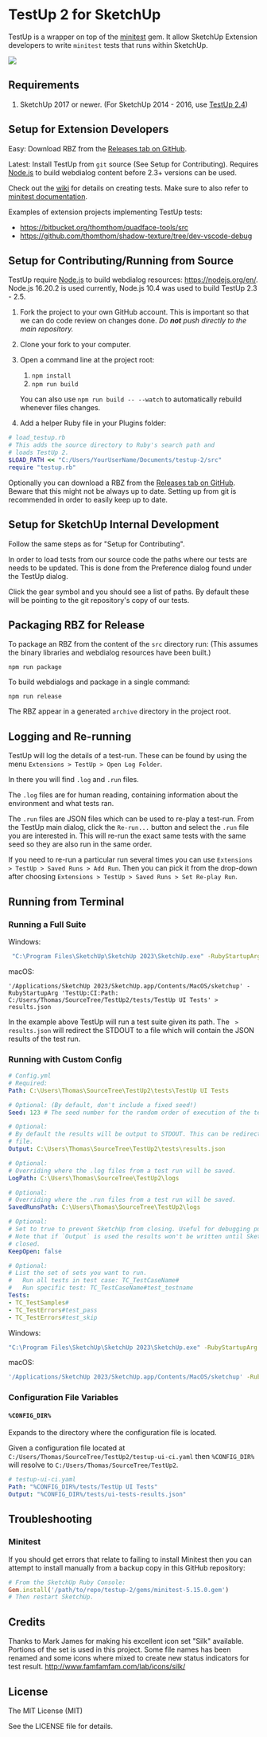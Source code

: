 # TestUp 2 for SketchUp

TestUp is a wrapper on top of the [minitest](https://github.com/seattlerb/minitest) gem. It allow SketchUp Extension developers to write `minitest` tests that runs within SketchUp.

![](docs/overview.png)

## Requirements

1. SketchUp 2017 or newer. (For SketchUp 2014 - 2016, use [TestUp 2.4](https://github.com/SketchUp/testup-2/releases/tag/2.4.2))

## Setup for Extension Developers

Easy: Download RBZ from the [Releases tab on GitHub](https://github.com/SketchUp/testup-2/releases).

Latest: Install TestUp from `git` source (See Setup for Contributing). Requires [Node.js](https://nodejs.org) to build webdialog content before 2.3+ versions can be used.

Check out the [wiki](https://github.com/SketchUp/testup-2/wiki) for details on creating tests. Make sure to also refer to [minitest documentation](http://docs.seattlerb.org/minitest/).

Examples of extension projects implementing TestUp tests:
* https://bitbucket.org/thomthom/quadface-tools/src
* https://github.com/thomthom/shadow-texture/tree/dev-vscode-debug

## Setup for Contributing/Running from Source

TestUp require [Node.js](https://nodejs.org) to build webdialog resources: https://nodejs.org/en/. Node.js 16.20.2 is used currently, Node.js 10.4 was used to build TestUp 2.3 - 2.5.

1. Fork the project to your own GitHub account. This is important so that we can do code review on changes done.
_Do **not** push directly to the main repository._

2. Clone your fork to your computer.

3. Open a command line at the project root:
    1. `npm install`
    2. `npm run build`

    You can also use `npm run build -- --watch` to automatically rebuild whenever files changes.

4. Add a helper Ruby file in your Plugins folder:

```ruby
# load_testup.rb
# This adds the source directory to Ruby's search path and
# loads TestUp 2.
$LOAD_PATH << "C:/Users/YourUserName/Documents/testup-2/src"
require "testup.rb"
```

Optionally you can download a RBZ from the [Releases tab on GitHub](https://github.com/SketchUp/testup-2/releases). Beware that this might not be
always up to date. Setting up from git is recommended in order to easily keep
up to date.

## Setup for SketchUp Internal Development

Follow the same steps as for "Setup for Contributing".

In order to load tests from our source code the paths where our tests are
needs to be updated. This is done from the Preference dialog found under the
TestUp dialog.

Click the gear symbol and you should see a list of paths. By default these will
be pointing to the git repository's copy of our tests.

## Packaging RBZ for Release

To package an RBZ from the content of the `src` directory run:
(This assumes the binary libraries and webdialog resources have been built.)

```
npm run package
```

To build webdialogs and package in a single command:

```
npm run release
```

The RBZ appear in a generated `archive` directory in the project root.

## Logging and Re-running

TestUp will log the details of a test-run. These can be found by using the menu
`Extensions > TestUp > Open Log Folder`.

In there you will find `.log` and `.run` files.

The `.log` files are for human reading, containing information about the
environment and what tests ran.

The `.run` files are JSON files which can be used to re-play a test-run. From
the TestUp main dialog, click the `Re-run...` button and select the `.run` file
you are interested in. This will re-run the exact same tests with the same seed
so they are also run in the same order.

If you need to re-run a particular run several times you can use
`Extensions > TestUp > Saved Runs > Add Run`. Then you can pick it from the
drop-down after choosing `Extensions > TestUp > Saved Runs > Set Re-play Run`.

## Running from Terminal

### Running a Full Suite

Windows:
```sh
 "C:\Program Files\SketchUp\SketchUp 2023\SketchUp.exe" -RubyStartupArg "TestUp:CI:Path: C:\Users\Thomas\SourceTree\TestUp2\tests\TestUp UI Tests" > results.json
```

macOS:
```
'/Applications/SketchUp 2023/SketchUp.app/Contents/MacOS/sketchup' -RubyStartupArg 'TestUp:CI:Path: C:/Users/Thomas/SourceTree/TestUp2/tests/TestUp UI Tests' > results.json
```

In the example above TestUp will run a test suite given its path. The ` > results.json` will redirect the STDOUT to a file which will contain the JSON results of the test run.

### Running with Custom Config

```yml
# Config.yml
# Required:
Path: C:\Users\Thomas\SourceTree\TestUp2\tests\TestUp UI Tests

# Optional: (By default, don't include a fixed seed!)
Seed: 123 # The seed number for the random order of execution of the tests

# Optional:
# By default the results will be output to STDOUT. This can be redirected to a
# file.
Output: C:\Users\Thomas\SourceTree\TestUp2\tests\results.json

# Optional:
# Overriding where the .log files from a test run will be saved.
LogPath: C:\Users\Thomas\SourceTree\TestUp2\logs

# Optional:
# Overriding where the .run files from a test run will be saved.
SavedRunsPath: C:\Users\Thomas\SourceTree\TestUp2\logs

# Optional:
# Set to true to prevent SketchUp from closing. Useful for debugging purposes.
# Note that if `Output` is used the results won't be written until SketchUp is
# closed.
KeepOpen: false

# Optional:
# List the set of sets you want to run.
#   Run all tests in test case: TC_TestCaseName#
#   Run specific test: TC_TestCaseName#test_testname
Tests:
- TC_TestSamples#
- TC_TestErrors#test_pass
- TC_TestErrors#test_skip
```

Windows:
```sh
"C:\Program Files\SketchUp\SketchUp 2023\SketchUp.exe" -RubyStartupArg "TestUp:CI:Config: \Full\Path\To\Config.yml"
```

macOS:
```sh
'/Applications/SketchUp 2023/SketchUp.app/Contents/MacOS/sketchup' -RubyStartupArg 'TestUp:CI:Config: /Full/Path/To/Config.yml'
```

### Configuration File Variables

#### `%CONFIG_DIR%`

Expands to the directory where the configuration file is located.

Given a configuration file located at `C:/Users/Thomas/SourceTree/TestUp2/testup-ui-ci.yaml` then `%CONFIG_DIR%` will resolve to `C:/Users/Thomas/SourceTree/TestUp2`.

```yml
# testup-ui-ci.yaml
Path: "%CONFIG_DIR%/tests/TestUp UI Tests"
Output: "%CONFIG_DIR%/tests/ui-tests-results.json"
```

## Troubleshooting

### Minitest

If you should get errors that relate to failing to install Minitest then you
can attempt to install manually from a backup copy in this GitHub repository:

```ruby
# From the SketchUp Ruby Console:
Gem.install('/path/to/repo/testup-2/gems/minitest-5.15.0.gem')
# Then restart SketchUp.
```

## Credits

Thanks to Mark James for making his excellent icon set "Silk" available. Portions of the set is used in this project. Some file names has been renamed and some icons where mixed to create new status indicators for test result.
http://www.famfamfam.com/lab/icons/silk/

## License

The MIT License (MIT)

See the LICENSE file for details.
